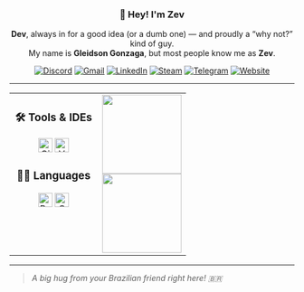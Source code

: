 <h3 align="center">👋 Hey! I'm Zev</h3>

<p align="center">
  <b>Dev</b>, always in for a good idea (or a dumb one) — and proudly a “why not?” kind of guy.<br>
  My name is <b>Gleidson Gonzaga</b>, but most people know me as <b>Zev</b>.
</p>

<p align="center">
  <a href="https://discordapp.com/users/856127270262931497"><img src="https://img.shields.io/badge/Discord-5865F2?style=flat&logo=discord&logoColor=white" alt="Discord" /></a>
  <a href="mailto:gleidsongonzagasilva@gmail.com"><img src="https://img.shields.io/badge/Gmail-D14836?style=flat&logo=gmail&logoColor=white" alt="Gmail" /></a> 
  <a href="https://www.linkedin.com/in/gleidson-gonzaga-706460300"><img src="https://img.shields.io/badge/LinkedIn-0077B5?style=flat&logo=linkedin&logoColor=white" alt="LinkedIn" /></a>
  <a href="https://steamcommunity.com/id/Zev_lonewolf/"><img src="https://img.shields.io/badge/steam-%23000000.svg?style=flat&logo=steam&logoColor=white" alt="Steam" /></a>
  <a href="https://t.me/ZevLonewolf"><img src="https://img.shields.io/badge/Telegram-2CA5E0?style=flat&logo=telegram&logoColor=white" alt="Telegram" /></a>
  <a href="#"><img src="https://img.shields.io/badge/Website-000?style=flat&logo=firefox&logoColor=white" alt="Website" /></a>
</p>

---

<table align="center">
<tr>
  <td align="center" valign="top" width="50%">
    
  ### 🛠️ Tools & IDEs
  <p>
    <img src="https://cdn.jsdelivr.net/gh/devicons/devicon/icons/github/github-original.svg" height="25" alt="GitHub" />
    <img src="https://cdn.jsdelivr.net/gh/devicons/devicon/icons/vscode/vscode-original.svg" height="25" alt="VS Code" />
  </p>

  ### 👨‍💻 Languages
  <p>
    <img src="https://cdn.jsdelivr.net/gh/devicons/devicon/icons/python/python-original.svg" height="25" alt="Python" />
    <img src="https://cdn.jsdelivr.net/gh/devicons/devicon/icons/c/c-original.svg" height="25" alt="C" />
  </p>

  </td>
  <td align="center" valign="top" width="50%">
    <img src="https://github-readme-stats.vercel.app/api?username=Zev-Lonewolf&theme=react&show_icons=true&hide_border=true&count_private=true&hide_title=true" height="140"/>
    <br />
    <img src="https://github-readme-stats.vercel.app/api/top-langs/?username=Zev-Lonewolf&theme=react&hide_border=true&layout=compact&langs_count=6&hide_title=true" height="140"/>
  </td>
</tr>
</table>

---

> *A big hug from your Brazilian friend right here! 🇧🇷*
